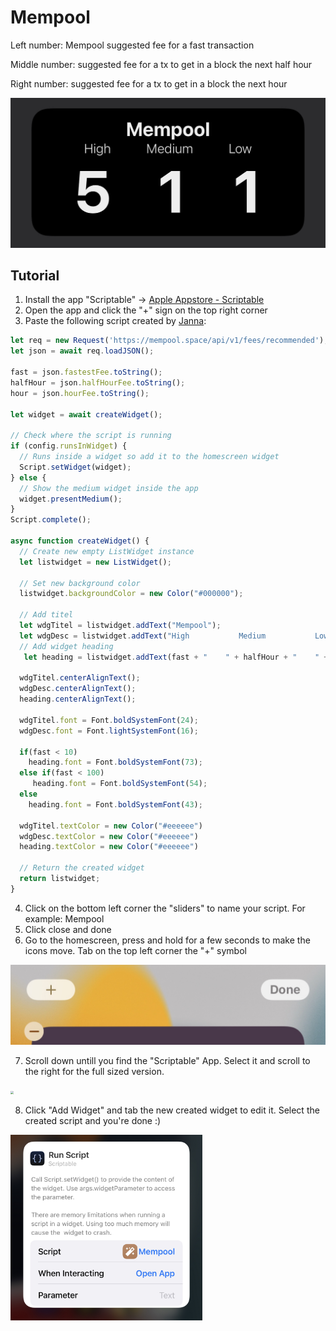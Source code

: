 # Mempool

Left number: Mempool suggested fee for a fast transaction

Middle number: suggested fee for a tx to get in a block the next half hour

Right number: suggested fee for a tx to get in a block the next hour

<img src="./images/mempool.jpg" style="zoom: 67%;" />

## Tutorial

1. Install the app "Scriptable" -> [Apple Appstore - Scriptable](https://apps.apple.com/ch/app/scriptable/id1405459188?l=en)
1. Open the app and click the "+" sign on the top right corner
1. Paste the following script created by [Janna](https://twitter.com/Janna3257):

```js
let req = new Request('https://mempool.space/api/v1/fees/recommended');
let json = await req.loadJSON();

fast = json.fastestFee.toString();
halfHour = json.halfHourFee.toString();
hour = json.hourFee.toString();

let widget = await createWidget();

// Check where the script is running
if (config.runsInWidget) {
  // Runs inside a widget so add it to the homescreen widget
  Script.setWidget(widget);
} else {
  // Show the medium widget inside the app
  widget.presentMedium();
}
Script.complete();

async function createWidget() {
  // Create new empty ListWidget instance
  let listwidget = new ListWidget();

  // Set new background color
  listwidget.backgroundColor = new Color("#000000");
  
  // Add titel
  let wdgTitel = listwidget.addText("Mempool");
  let wdgDesc = listwidget.addText("High           Medium           Low");
  // Add widget heading  
   let heading = listwidget.addText(fast + "    " + halfHour + "    " + hour);    

  wdgTitel.centerAlignText();
  wdgDesc.centerAlignText();
  heading.centerAlignText();
  
  wdgTitel.font = Font.boldSystemFont(24);
  wdgDesc.font = Font.lightSystemFont(16);
  
  if(fast < 10)
    heading.font = Font.boldSystemFont(73);
  else if(fast < 100)
     heading.font = Font.boldSystemFont(54);
  else
    heading.font = Font.boldSystemFont(43);
    
  wdgTitel.textColor = new Color("#eeeeee")
  wdgDesc.textColor = new Color("#eeeeee")  
  heading.textColor = new Color("#eeeeee")
  
  // Return the created widget
  return listwidget;
}
```

4. Click on the bottom left corner the "sliders" to name your script. For example: Mempool
5. Click close and done
6. Go to the homescreen, press and hold for a few seconds to make the icons move. Tab on the top left corner the "+" symbol

<img src="./images/2.PNG" style="zoom: 50%;" />

7. Scroll down untill you find the "Scriptable" App. Select it and scroll to the right for the full sized version.

<img src="./images/3.PNG" style="zoom: 30%;" />

8. Click "Add Widget" and tab the new created widget to edit it. Select the created script and you're done :)

<img src="./images/5.PNG" style="zoom: 30%;" />
